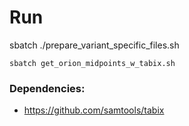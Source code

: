 # Run 
sbatch ./prepare_variant_specific_files.sh



``` (Deprecated analysis)
sbatch get_orion_midpoints_w_tabix.sh
```

### Dependencies:
- https://github.com/samtools/tabix
